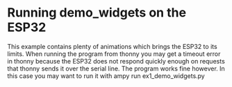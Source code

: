 # Running demo_widgets on the ESP32
This example contains plenty of animations which brings the ESP32 to its limits. When running the program from thonny you may get a timeout error in thonny because the ESP32 does not respond quickly enough on requests that thonny sends it over the serial line. The program works fine however.
In this case you may want to run it with ampy run ex1_demo_widgets.py